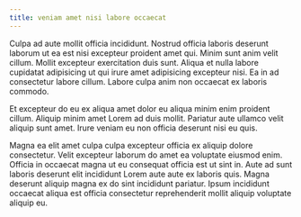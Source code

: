 ```yaml
---
title: veniam amet nisi labore occaecat
---
```


Culpa ad aute mollit officia incididunt. Nostrud officia laboris deserunt laborum ut ea est nisi excepteur proident amet qui. Minim sunt anim velit cillum. Mollit excepteur exercitation duis sunt. Aliqua et nulla labore cupidatat adipisicing ut qui irure amet adipisicing excepteur nisi. Ea in ad consectetur labore cillum. Labore culpa anim non occaecat ex laboris commodo.

Et excepteur do eu ex aliqua amet dolor eu aliqua minim enim proident cillum. Aliquip minim amet Lorem ad duis mollit. Pariatur aute ullamco velit aliquip sunt amet. Irure veniam eu non officia deserunt nisi eu quis.

Magna ea elit amet culpa culpa excepteur officia ex aliquip dolore consectetur. Velit excepteur laborum do amet ea voluptate eiusmod enim. Officia in occaecat magna ut eu consequat officia est ut sint in. Aute ad sunt laboris deserunt elit incididunt Lorem aute aute ex laboris quis. Magna deserunt aliquip magna ex do sint incididunt pariatur. Ipsum incididunt occaecat aliqua est officia consectetur reprehenderit mollit aliquip voluptate aliquip eu.